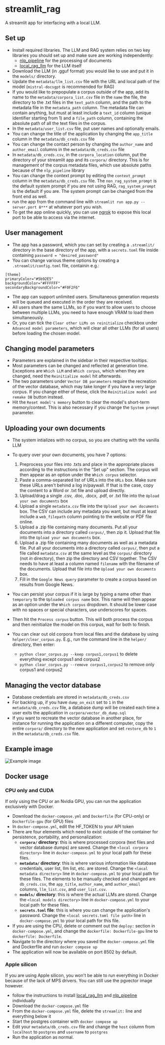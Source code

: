 # streamlit_rag
A streamlit app for interfacing with a local LLM.

## Set up
- Install required libraries. The LLM and RAG system relies on two key libraries you should set up and make sure are working independently:
	- [nlp_pipeline](https://github.com/dhopp1/nlp_pipeline) for the processing of documents
	- [local\_rag\_llm](https://github.com/dhopp1/local_rag_llm) for the LLM itself
- Download the LLM (in .gguf format) you would like to use and put it in the `models/` directory.
- Update the `metadata/llm_list.csv` file with the URL and local path of the model (`mistral-docsgpt` is recommended for RAG)
- If you would like to prepopulate a corpus outside of the app, add its name to the `metadata/corpora_list.csv` file in the `name` the file, the directory to the .txt files in the `text_path` column, and the path to the metadata file in the `metadata_path` column. The metadata file can contain anything, but must at least include a `text_id` column (unique identifier starting from 1) and a `file_path` column, containing the absolute path of all the text files in the corpus.
- In the `metadata/user_list.csv` file, put user names and optionally emails.
- You can change the title of the application by changing the `app_title` column in the `metadata/db_creds.csv` file
- You can change the contact person by changing the `author_name` and `author_email` columns in the `metadata/db_creds.csv` file
- In `metadata/db_creds.csv`, in the `corpora_location` column, put the directory of your streamlit app and its `corpora/` directory. This is for management of the corpus metadata files, which use absolute paths because of the `nlp_pipeline` library
- You can change the context prompt by editing the `context_prompt` column in the `metadata/db_creds.csv` file. The `non_rag_system_prompt` is the default system prompt if you are not using RAG, `rag_system_prompt` is the default if you are. The system prompt can be changed from the front end as well.
- run the app from the command line with `streamlit run app.py --server.port 8***` at whatever port you wish.
- To get the app online quickly, you can use [ngrok](https://www.sitepoint.com/use-ngrok-test-local-site/) to expose this local port to be able to access via the internet.

## User management
- The app has a password, which you can set by creating a `.streamlit/` directory in the base directory of the app, with a `secrets.toml` file inside containing `password = "desired_password"`
- You can change various theme options by creating a `.streamlit/config.toml` file, containin e.g.:

```
[theme]
primaryColor="#5b92E5"
backgroundColor="#FFFFFF"
secondaryBackgroundColor="#F0F2F6"
```

- The app can support unlimited users. Simultaneous generation requests will be queued and executed in the order they are received. 
- All users share the same LLMs, so if you want to allow users to choose between multiple LLMs, you need to have enough VRAM to load them simultaneously. 
- Or, you can tick the `Clear other LLMs on reinitialize` checkbox under `Advanced model parameters`, which will clear all other LLMs (for all users) before loading the chosen model.

## Changing model parameters
- Parameters are explained in the sidebar in their respective tooltips.
- Most parameters can be changed and reflected at generation time. Exceptions are `Which LLM` and `Which corpus`, which when they are changed, need the `Reinitialize model` hit afterwards.
- The two parameters under `Vector DB parameters` require the recreation of the vector database, which may take longer if you have a very large corpus. If you change either of these, click the `Reinitialize model and remake DB` button instead.
- Hit the `Reset model's memory` button to clear the model's short-term memory/context. This is also necessary if you change the `System prompt` parameter.

## Uploading your own documents
- The system intializes with no corpus, so you are chatting with the vanilla LLM
- To query over your own documents, you have 7 options:
	1. Preprocess your files into .txts and place in the appropriate places according to the instructions in the "Set up" section. The corpus will then appear as an option under the `Which corpus` selector.
	2. Paste a comma-separated list of URLs into the `URLs` box. Make sure these URLs aren't behind a log in/paywall. If that is the case, copy the content to a Word or .txt file and upload directly.
	3. Upload/drag a single .csv, .doc, .docx, .pdf, or .txt file into the `Upload your own documents` box
	4. Upload a single `metadata.csv` file into the `Upload your own documents` box. The CSV can include any metadata you want, but must at least include a `web_filepath` column pointing to the website or PDF file online.
	5. Upload a .zip file containing many documents. Put all your documents into a directory called `corpus/`, then zip it. Upload that file into the `Upload your own documents` box.
	6. Upload a .zip file containing many documents as well as a metadata file. Put all your documents into a directory called `corpus/`, then put a file called `metadata.csv` at the same level as the `corpus/` directory (not _in_ directory), then zip the directory and CSV together. The CSV needs to have at least a column named `filename` with the filename of the documents. Upload that file into the `Upload your own documents` box.
	7. Fill in the `Google News query` parameter to create a corpus based on results from Google News.

- You can persist your corpus if it is large by typing a name other than `temporary` to the `Uploaded corpus name` box. This name will then appear as an option under the `Which corpus` dropdown. It should be lower case with no spaces or special characters, use underscores for spaces.
- Then hit the `Process corpus` button. This will both process the corpus and then reinitialize the model on this corpus, wait for both to finish.
- You can clear out old corpora from local files and the database by using `helper/clear_corpus.py`. E.g., run the command line in the `helper/` directory, then enter: 
	- `python clear_corpus.py --keep corpus1,corpus1` to delete everything except corpus1 and corpus2
	- `python clear_corpus.py --remove corpus1,corpus2` to remove only corpus1 and corpus2

## Managing the vector database
- Database credentials are stored in `metadata/db_creds.csv`
- For backing up, if you have `dump_on_exit` set to `1` in the `metadata/db_creds.csv` file, a database dump will be created each time a user exits the application in `corpora/vector_db_dump.sql`
- If you want to recreate the vector database in another place, for instance for running the application on a different computer, copy the entire `corpora/` directory to the new application and set `restore_db` to `1` in the `metadata/db_creds.csv` file.

## Example image
![Example image](metadata/example_screen.png)

## Docker usage
### CPU only and CUDA
If only using the CPU or an Nvidia GPU, you can run the application exclusively with Docker.

- Download the `docker-compose.yml` and `Dockerfile` (for CPU-only) or `Dockerfile-gpu` (for GPU) files
- In `docker-compose.yml`, edit the HF_TOKEN to your API token
- There are four elements which need to exist outside of the container for persistence, portability, and personalization:
	- **`corpora/` directory**: this is where processed corpora (text files and vector database dumps) are saved. Change the `<local corpora directory>` line in `docker-compose.yml` to your local path for these files.
	- **`metadata/` directory**: this is where various information like database credentials, user list, llm list, etc. are stored. Change the `<local metadata directory>` line in `docker-compose.yml` to your local path for these files. The elements to be manually checked and changed are `db_creds.csv`, the `app_title`, `author_name`, and `author_email` columns, `llm_list.csv`, and `user_list.csv`.
	- **`models/` directory**: this is where the actual LLMs are stored. Change the `<local models directory>` line in `docker-compose.yml` to your local path for these files.
	- **`secrets.toml` file**: this is where you can change the application's password. Change the `<local secrets.toml file path>` line in `docker-compose.yml` to your local path for this file.
- If you are using the CPU, delete or comment out the `deploy:` section in `docker-compose.yml`, and change the `dockerfile: Dockerfile-gpu` line to `dockerfile: Dockerfile`.
- Navigate to the directory where you saved the `docker-compose.yml` file and Dockerfile and run `docker compose up`
- The application will now be available on port 8502 by default.

### Apple silicon
If you are using Apple silicon, you won't be able to run everything in Docker because of the lack of MPS drivers. You can still use the pgvector image however.

- follow the instructions to install [local\_rag\_llm](https://github.com/dhopp1/local_rag_llm/) and [nlp\_pipeline](https://github.com/dhopp1/nlp_pipeline) individually
- Download the `docker-compose.yml` file
- From the `docker-compose.yml` file, delete the `streamlit:` line and everything below it
- Start the postgres container with `docker compose up`
- Edit your `metadata/db_creds.csv` file and change the `host` column from `localhost` to `postgres` and `username` to `postgres`
- Run the application as normal.
